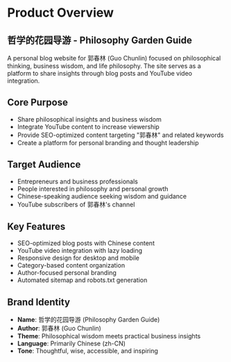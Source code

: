 # Product Overview

## 哲学的花园导游 - Philosophy Garden Guide

A personal blog website for 郭春林 (Guo Chunlin) focused on philosophical thinking, business wisdom, and life philosophy. The site serves as a platform to share insights through blog posts and YouTube video integration.

## Core Purpose

- Share philosophical insights and business wisdom
- Integrate YouTube content to increase viewership
- Provide SEO-optimized content targeting "郭春林" and related keywords
- Create a platform for personal branding and thought leadership

## Target Audience

- Entrepreneurs and business professionals
- People interested in philosophy and personal growth
- Chinese-speaking audience seeking wisdom and guidance
- YouTube subscribers of 郭春林's channel

## Key Features

- SEO-optimized blog posts with Chinese content
- YouTube video integration with lazy loading
- Responsive design for desktop and mobile
- Category-based content organization
- Author-focused personal branding
- Automated sitemap and robots.txt generation

## Brand Identity

- **Name**: 哲学的花园导游 (Philosophy Garden Guide)
- **Author**: 郭春林 (Guo Chunlin)
- **Theme**: Philosophical wisdom meets practical business insights
- **Language**: Primarily Chinese (zh-CN)
- **Tone**: Thoughtful, wise, accessible, and inspiring